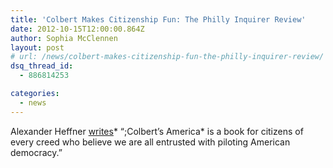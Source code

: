 ```yaml
---
title: 'Colbert Makes Citizenship Fun: The Philly Inquirer Review'
date: 2012-10-15T12:00:00.864Z
author: Sophia McClennen
layout: post
# url: /news/colbert-makes-citizenship-fun-the-philly-inquirer-review/
dsq_thread_id:
  - 886814253

categories: 
  - news
---
```

Alexander Heffner [writes][1]* “;Colbert’s America* is a book for citizens of every creed who believe we are all entrusted with piloting American democracy.”

 [1]: https://articles.philly.com/2012-10-12/news/34388556_1_political-satire-stephen-colbert-young-voters